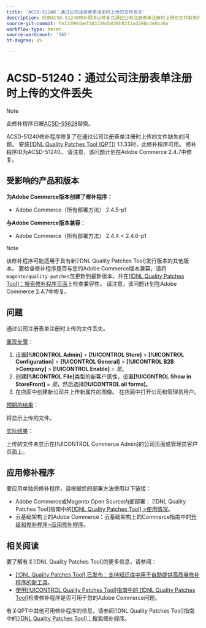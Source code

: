 ```yaml
---
title: 'ACSD-51240：通过公司注册表单注册时上传的文件丢失'
description: 应用ACSD-51240修补程序以修复在通过公司注册表单注册时上传的文件缺失的Adobe Commerce问题。
source-git-commit: fe11599dbef283326db029b0312ad290cde0ba0a
workflow-type: tm+mt
source-wordcount: '365'
ht-degree: 0%

---
```


# ACSD-51240：通过公司注册表单注册时上传的文件丢失

>[!NOTE]
>
>此修补程序已被[ACSD-55628](/help/tools/quality-patches-tool/patches-available-in-qpt/v1-1-42/acsd-55628-upload-file-company-registration-form-replace-file-customer-attribute-storefront.md)替换。

ACSD-51240修补程序修复了在通过公司注册表单注册时上传的文件缺失的问题。 安装[[!DNL Quality Patches Tool (QPT)]](https://experienceleague.adobe.com/en/docs/commerce-knowledge-base/kb/announcements/commerce-announcements/magento-quality-patches-released-new-tool-to-self-serve-quality-patches) 1.1.33时，此修补程序可用。 修补程序ID为ACSD-51240。 请注意，该问题计划在Adobe Commerce 2.4.7中修复。

## 受影响的产品和版本

**为Adobe Commerce版本创建了修补程序：**

* Adobe Commerce（所有部署方法） 2.4.5-p1

**与Adobe Commerce版本兼容：**

* Adobe Commerce（所有部署方法） 2.4.4 &lt; 2.4.6-p1

>[!NOTE]
>
>该修补程序可能适用于具有新[!DNL Quality Patches Tool]发行版本的其他版本。 要检查修补程序是否与您的Adobe Commerce版本兼容，请将`magento/quality-patches`包更新到最新版本，并在[[!DNL Quality Patches Tool]：搜索修补程序页面](<https://experienceleague.adobe.com/tools/commerce-quality-patches/index.html>)上检查兼容性。 请注意，该问题计划在Adobe Commerce 2.4.7中修复。

## 问题

通过公司注册表单注册时上传的文件丢失。

<u>重现步骤</u>：

1. 设置&#x200B;**[!UICONTROL Admin]** > **[!UICONTROL Store]** > **[!UICONTROL Configuration]** > **[!UICONTROL General]** > **[!UICONTROL B2B >Company]** > **[!UICONTROL Enable]** = *是*。
1. 创建&#x200B;**[!UICONTROL File]**&#x200B;类型的新客户属性，设置&#x200B;**[!UICONTROL Show in StoreFront]** = *是*，然后选择&#x200B;**[!UICONTROL all forms]**。
1. 在店面中创建新公司并上传新属性的图像。
在店面中打开公司和管理员用户。

<u>预期的结果</u>：

将显示上传的文件。

<u>实际结果</u>：

上传的文件未显示在[!UICONTROL Commerce Admin]的公司页面或管理员客户页面上。

## 应用修补程序

要应用单独的修补程序，请根据您的部署方法使用以下链接：

* Adobe Commerce或Magento Open Source内部部署： [!DNL Quality Patches Tool]指南中的[[!DNL Quality Patches Tool] >使用情况](/help/tools/quality-patches-tool/usage.md)。
* 云基础架构上的Adobe Commerce：云基础架构上的Commerce指南中的[升级和修补程序>应用修补程序](https://experienceleague.adobe.com/docs/commerce-cloud-service/user-guide/develop/upgrade/apply-patches.html)。

## 相关阅读

要了解有关[!DNL Quality Patches Tool]的更多信息，请参阅：

* [[!DNL Quality Patches Tool] 已发布：支持知识库中用于自助提供高质量修补程序的新工具](https://experienceleague.adobe.com/en/docs/commerce-knowledge-base/kb/announcements/commerce-announcements/magento-quality-patches-released-new-tool-to-self-serve-quality-patches)。
* [使用[!UICONTROL Quality Patches Tool]指南中的 [!DNL Quality Patches Tool]](/help/tools/quality-patches-tool/patches-available-in-qpt/check-patch-for-magento-issue-with-magento-quality-patches.md)检查修补程序是否可用于您的Adobe Commerce问题。


有关QPT中其他可用修补程序的信息，请参阅[!DNL Quality Patches Tool]指南中的[[!DNL Quality Patches Tool]：搜索修补程序](https://experienceleague.adobe.com/tools/commerce-quality-patches/index.html)。

